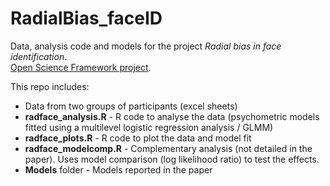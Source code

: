 # RadialBias_faceID

Data, analysis code and models for the project *Radial bias in face identification*.  
[Open Science Framework project](https://osf.io/9vut4/).  

This repo includes:  
- Data from two groups of participants (excel sheets)  
- **radface_analysis.R** - R code to analyse the data (psychometric models fitted using a multilevel logistic regression analysis / GLMM)    
- **radface_plots.R** - R code to plot the data and model fit  
- **radface_modelcomp.R** - Complementary analysis (not detailed in the paper). Uses model comparison (log likelihood ratio) to test the effects.  
- **Models** folder - Models reported in the paper  


